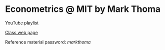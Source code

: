 # Econometrics @ MIT by Mark Thoma

[YouTube playlist](https://www.youtube.com/playlist?list=PLD15D38DC7AA3B737)

[Class web page](https://economistsview.typepad.com/economics421/winter-2010/)

Reference material password: *markthoma*